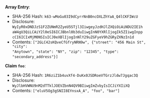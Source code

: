 __Array Entry__:

 * SHA-256 Hash: `k63-wMoGu03I9dCyrrNnB0ncOXLZhYaA_Q4lCKFIWcU`
 * Disclosure:\
`WyIyR0xDNDJzS1F2ZUNmR2ZyeU5STjl3IiwgeyJzdHJlZXQiOiAiNDU2IE1h`\
`aW4gU3QiLCAiY2l0eSI6ICJBbnl0b3duIiwgInN0YXRlIjogIk5ZIiwgInpp`\
`cCI6ICIxMjM0NSIsICJ0eXBlIjogInNlY29uZGFyeV9hZGRyZXNzIn1d`
 * Contents:
`["2GLC42sKQveCfGfryNRN9w", {"street": "456 Main St", "city":`\
`"Anytown", "state": "NY", "zip": "12345", "type":`\
`"secondary_address"}]`


__Claim `foo`__:

 * SHA-256 Hash: `1R6ziZ1b4uvXf4-DuKx0JSDRoeVTGrzJldw7Jgqac3Q`
 * Disclosure:\
`WyJlbHVWNU9nM2dTTklJOEVZbnN4QV9BIiwgImZvbyIsICJiYXIiXQ`
 * Contents:
`["eluV5Og3gSNII8EYnsxA_A", "foo", "bar"]`